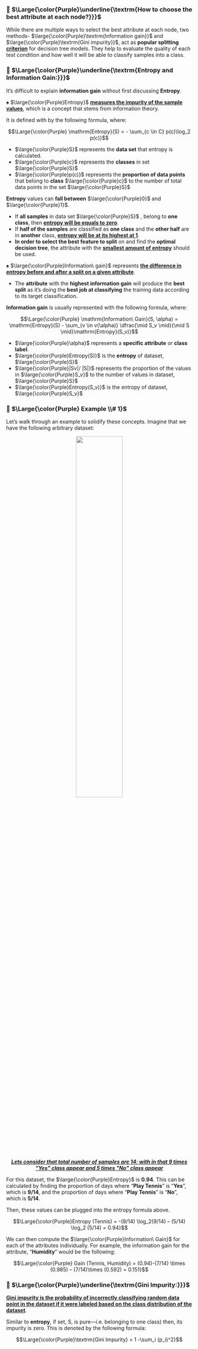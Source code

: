

### 🔲 $\Large{\color{Purple}\underline{\textrm{How to choose the best attribute at each node?}}}$
While there are multiple ways to select the best attribute at each node, two methods- $\large{\color{Purple}\textrm{Information gain}}$ and $\large{\color{Purple}\textrm{Gini impurity}}$, act as <b>popular splitting <ins>criterion</ins></b> for decision tree models. They help to evaluate the quality of each test condition and how well it will be able to classify samples into a class.

### 🔲 $\Large{\color{Purple}\underline{\textrm{Entropy and Information Gain:}}}$
It’s difficult to explain **information gain** without first discussing **Entropy**. 

♠️ $\large{\color{Purple}Entropy}$ <ins><b> measures the impurity of the sample values</b></ins>, which is a concept that stems from information theory. 

It is defined with by the following formula, where: 

$$\Large{\color{Purple} \mathrm{Entropy}(S) = - \sum_{c \in C} p(c)\log_2 p(c)}$$

* $\large{\color{Purple}S}$ represents the **data set** that entropy is calculated.
* $\large{\color{Purple}c}$ represents the **classes** in set $\large{\color{Purple}S}$
* $\large{\color{Purple}p(c)}$ represents the **proportion of data points** that belong to **class** $\large{\color{Purple}c}$ to the number of total data points in the set $\large{\color{Purple}S}$


**Entropy** values can **fall between** $\large{\color{Purple}0}$ and $\large{\color{Purple}1}$. 
* If **all samples** in data set $\large{\color{Purple}S}$ , belong to **one class**, then <ins><b>entropy will be equals to zero</b></ins>.
* If **half of the samples** are classified as **one class** and the **other half** are in **another** class, <ins><b>entropy will be at its highest at 1</b></ins>.
* **In order to select the best feature to split** on and find the **optimal decision tree**, the attribute with the <ins><b>smallest amount of entropy</b></ins> should be used.

♠️ $\large{\color{Purple}Information\ gain}$ represents <ins><b>the difference in entropy before and after a split on a given attribute</b></ins>. 
* The **attribute** with the **highest information gain** will produce the **best split** as it’s doing the **best job at classifying** the training data according to its target classification.

**Information gain** is usually represented with the following formula, where: 

$$\Large{\color{Purple} \mathrm{Information\ Gain}(S, \alpha) = \mathrm{Entropy}(S) - \sum_{v \in v(\alpha)} \dfrac{\mid S_v \mid}{\mid S \mid}\mathrm{Entropy}(S_v)}$$

* $\large{\color{Purple}\alpha}$ represents a **specific attribute** or **class label**.
* $\large{\color{Purple}Entropy(S)}$ is the **entropy** of dataset, $\large{\color{Purple}S}$
* $\large{\color{Purple}|Sv|/ |S|}$ represents the proportion of the values in $\large{\color{Purple}S_v}$ to the number of values in dataset, $\large{\color{Purple}S}$
* $\large{\color{Purple}Entropy(S_v)}$ is the entropy of dataset, $\large{\color{Purple}S_v}$

### 🔲 $\Large{\color{Purple} Example \\# 1}$
Let’s walk through an example to solidify these concepts. Imagine that we have the following arbitrary dataset:

<p align="center">
 <img src="https://github.com/iAmKankan/MachineLearning_With_Python/assets/12748752/5f6c6995-6b76-413a-9cb9-9cf25b0b31a8" width=50%/>
 <br>
 <ins><b><i> Lets consider that total number of samples are 14; with in that 9 times "Yes" class appear and 5 times "No" class appear</i></b></ins> 
</p>

For this dataset, the $\large{\color{Purple}Entropy}$ is **0.94**. This can be calculated by finding the proportion of days where “**Play Tennis**” is “**Yes**”, which is **9/14**, and the proportion of days where “**Play Tennis**” is “**No**”, which is **5/14**. 

Then, these values can be plugged into the entropy formula above.

$$\Large{\color{Purple}Entropy (Tennis) = -(9/14) \log_2(9/14) – (5/14) \log_2 (5/14) = 0.94}$$

We can then compute the $\large{\color{Purple}Information\ Gain}$ for each of the attributes individually. For example, the information gain for the attribute, “**Humidity**” would be the following:

$$\Large{\color{Purple} Gain (Tennis, Humidity) = (0.94)-(7/14) \times (0.985) – (7/14)\times (0.592) = 0.151}$$


### 🔲 $\Large{\color{Purple}\underline{\textrm{Gini Impurity:}}}$ 

<ins><b>Gini impurity is the probability of incorrectly classifying random data point in the dataset if it were labeled based on the class distribution of the dataset</b></ins>. 

Similar to **entropy**, if set, S, is pure—i.e. belonging to one class) then, its impurity is zero. This is denoted by the following formula: 

$$\Large{\color{Purple}\textrm{Gini Impurity} = 1 -\sum_i (p_i)^2}$$
